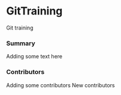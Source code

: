 # GitTraining
Git training

### Summary

Adding some text here

### Contributors

Adding some contributors
New contributors
